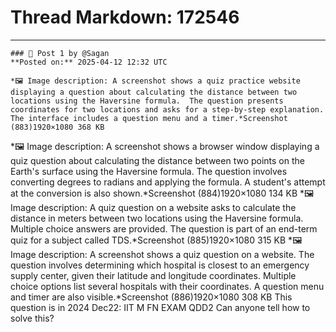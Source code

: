 # Thread Markdown: 172546

---

    ### 💬 Post 1 by @Sagan  
    **Posted on:** 2025-04-12 12:32 UTC  

    *🖼️ Image description: A screenshot shows a quiz practice website displaying a question about calculating the distance between two locations using the Haversine formula.  The question presents coordinates for two locations and asks for a step-by-step explanation.  The interface includes a question menu and a timer.*Screenshot (883)1920×1080 368 KB
*🖼️ Image description: A screenshot shows a browser window displaying a quiz question about calculating the distance between two points on the Earth's surface using the Haversine formula.  The question involves converting degrees to radians and applying the formula.  A student's attempt at the conversion is also shown.*Screenshot (884)1920×1080 134 KB
*🖼️ Image description: A quiz question on a website asks to calculate the distance in meters between two locations using the Haversine formula.  Multiple choice answers are provided.  The question is part of an end-term quiz for a subject called TDS.*Screenshot (885)1920×1080 315 KB
*🖼️ Image description: A screenshot shows a quiz question on a website.  The question involves determining which hospital is closest to an emergency supply center, given their latitude and longitude coordinates.  Multiple choice options list several hospitals with their coordinates.  A question menu and timer are also visible.*Screenshot (886)1920×1080 308 KB
This question is in 2024 Dec22: IIT M FN EXAM QDD2
Can anyone tell how to solve this?

    